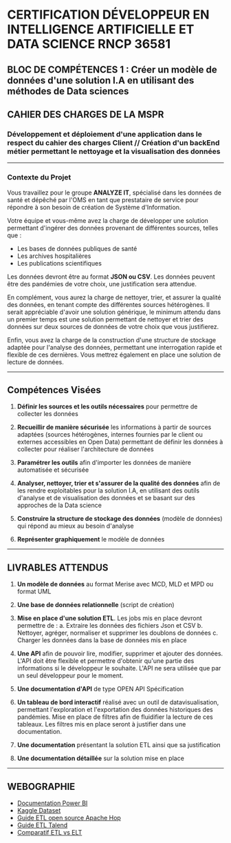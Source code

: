 # CERTIFICATION DÉVELOPPEUR EN INTELLIGENCE ARTIFICIELLE ET DATA SCIENCE RNCP 36581

## BLOC DE COMPÉTENCES 1 : Créer un modèle de données d'une solution I.A en utilisant des méthodes de Data sciences

## CAHIER DES CHARGES DE LA MSPR

### Développement et déploiement d'une application dans le respect du cahier des charges Client // Création d'un backEnd métier permettant le nettoyage et la visualisation des données

---

### Contexte du Projet

Vous travaillez pour le groupe **ANALYZE IT**, spécialisé dans les données de santé et dépêché par l'OMS en tant que prestataire de service pour répondre à son besoin de création de Système d'Information.

Votre équipe et vous-même avez la charge de développer une solution permettant d'ingérer des données provenant de différentes sources, telles que :

- Les bases de données publiques de santé
- Les archives hospitalières  
- Les publications scientifiques

Les données devront être au format **JSON ou CSV**. Les données peuvent être des pandémies de votre choix, une justification sera attendue.

En complément, vous aurez la charge de nettoyer, trier, et assurer la qualité des données, en tenant compte des différentes sources hétérogènes. Il serait appréciable d'avoir une solution générique, le minimum attendu dans un premier temps est une solution permettant de nettoyer et trier des données sur deux sources de données de votre choix que vous justifierez.

Enfin, vous avez la charge de la construction d'une structure de stockage adaptée pour l'analyse des données, permettant une interrogation rapide et flexible de ces dernières. Vous mettrez également en place une solution de lecture de données.

---

## Compétences Visées

1. **Définir les sources et les outils nécessaires** pour permettre de collecter les données

2. **Recueillir de manière sécurisée** les informations à partir de sources adaptées (sources hétérogènes, internes fournies par le client ou externes accessibles en Open Data) permettant de définir les données à collecter pour réaliser l'architecture de données

3. **Paramétrer les outils** afin d'importer les données de manière automatisée et sécurisée

4. **Analyser, nettoyer, trier et s'assurer de la qualité des données** afin de les rendre exploitables pour la solution I.A, en utilisant des outils d'analyse et de visualisation des données et se basant sur des approches de la Data science

5. **Construire la structure de stockage des données** (modèle de données) qui répond au mieux au besoin d'analyse

6. **Représenter graphiquement** le modèle de données

---

## LIVRABLES ATTENDUS

1. **Un modèle de données** au format Merise avec MCD, MLD et MPD ou format UML

2. **Une base de données relationnelle** (script de création)

3. **Mise en place d'une solution ETL**. Les jobs mis en place devront permettre de :
   a. Extraire les données des fichiers Json et CSV
   b. Nettoyer, agréger, normaliser et supprimer les doublons de données
   c. Charger les données dans la base de données mis en place

4. **Une API** afin de pouvoir lire, modifier, supprimer et ajouter des données. L'API doit être flexible et permettre d'obtenir qu'une partie des informations si le développeur le souhaite. L'API ne sera utilisée que par un seul développeur pour le moment.

5. **Une documentation d'API** de type OPEN API Spécification

6. **Un tableau de bord interactif** réalisé avec un outil de datavisualisation, permettant l'exploration et l'exportation des données historiques des pandémies. Mise en place de filtres afin de fluidifier la lecture de ces tableaux. Les filtres mis en place seront à justifier dans une documentation.

7. **Une documentation** présentant la solution ETL ainsi que sa justification

8. **Une documentation détaillée** sur la solution mise en place

---

## WEBOGRAPHIE

- [Documentation Power BI](https://docs.microsoft.com/fr-fr/power-bi/)
- [Kaggle Dataset](https://www.kaggle.com/datasets/)
- [Guide ETL open source Apache Hop](https://hop.apache.org/manual/latest/getting-started/)
- [Guide ETL Talend](https://www.talend.com/fr/resources/guide-etl/)
- [Comparatif ETL vs ELT](https://www.talend.com/fr/resources/elt-vs-etl/)
